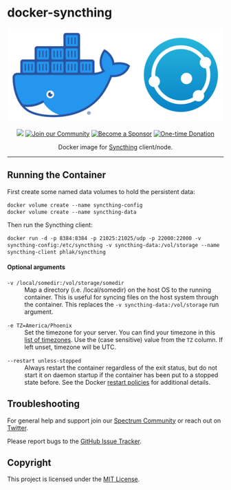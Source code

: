 docker-syncthing
================

<p align="center">
    <img src="docker-syncthing.png" alt="Docker Syncthing" width="500">
<p>

<p align="center">
    <a href="http://microbadger.com/#/images/phlak/syncthing" alt="Microbadger"><img src="https://images.microbadger.com/badges/image/phlak/syncthing.svg"></a>
    <a href="https://spectrum.chat/phlaknet"><img src="https://img.shields.io/badge/Join_the-Community-7b16ff.svg" alt="Join our Community"></a>
    <a href="https://github.com/users/PHLAK/sponsorship"><img src="https://img.shields.io/badge/Become_a-Sponsor-cc4195.svg" alt="Become a Sponsor"></a>
    <a href="https://paypal.me/ChrisKankiewicz"><img src="https://img.shields.io/badge/Make_a-Donation-006bb6.svg" alt="One-time Donation"></a>
</p>

<p align="center">
    Docker image for <a href="https://syncthing.net">Syncthing</a> client/node.
</p>

---

Running the Container
---------------------

First create some named data volumes to hold the persistent data:

    docker volume create --name syncthing-config
    docker volume create --name syncthing-data

Then run the Syncthing client:

    docker run -d -p 8384:8384 -p 21025:21025/udp -p 22000:22000 -v syncthing-config:/etc/syncthing -v syncthing-data:/vol/storage --name syncthing-client phlak/syncthing

#### Optional arguments

<dl>
    <dt><code>-v /local/somedir:/vol/storage/somedir</code></dt>
    <dd>Map a directory (i.e. /local/somedir) on the host OS to the running container.  This is useful for syncing files on the host system through the container. This replaces the <code>-v syncthing-data:/vol/storage</code> run argument.</dd>
</dl>

<dl>
    <dt><code>-e TZ=America/Phoenix</code></dt>
    <dd>Set the timezone for your server. You can find your timezone in this <a href="https://goo.gl/uy1J6q">list of timezones</a>. Use the (case sensitive) value from the <code>TZ</code> column. If left unset, timezone will be UTC.</dd>
</dl>

<dl>
    <dt><code>--restart unless-stopped</code></dt>
    <dd>Always restart the container regardless of the exit status, but do not start it on daemon startup if the container has been put to a stopped state before. See the Docker <a href="https://goo.gl/Y0dlDH">restart policies</a> for additional details.</dd>
</dl>

Troubleshooting
---------------

For general help and support join our [Spectrum Community](https://spectrum.chat/phlaknet) or reach out on [Twitter](https://twitter.com/PHLAK).

Please report bugs to the [GitHub Issue Tracker](https://github.com/PHLAK/docker-syncthing/issues).

Copyright
---------

This project is licensed under the [MIT License](https://github.com/PHLAK/docker-syncthing/blob/master/LICENSE).
